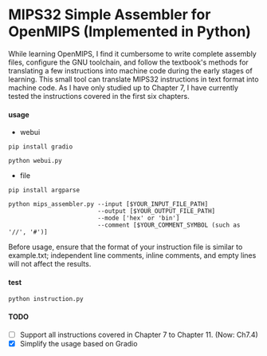 # MIPS32 Simple Assembler for OpenMIPS (Implemented in Python)
While learning OpenMIPS, I find it cumbersome to write complete assembly files, configure the GNU toolchain, and follow the textbook's methods for translating a few instructions into machine code during the early stages of learning. This small tool can translate MIPS32 instructions in text format into machine code. As I have only studied up to Chapter 7, I have currently tested the instructions covered in the first six chapters.
#### usage

* webui
```
pip install gradio
```
```
python webui.py
```
* file
```
pip install argparse
```
```
python mips_assembler.py --input [$YOUR_INPUT_FILE_PATH] 
                         --output [$YOUR_OUTPUT_FILE_PATH] 
                         --mode ['hex' or 'bin'] 
                         --comment [$YOUR_COMMENT_SYMBOL (such as '//', '#')]
```
Before usage, ensure that the format of your instruction file is similar to example.txt; independent line comments, inline comments, and empty lines will not affect the results.

#### test
```
python instruction.py
```



#### TODO
- [ ] Support all instructions covered in Chapter 7 to Chapter 11. (Now: Ch7.4)
- [x] Simplify the usage based on Gradio
